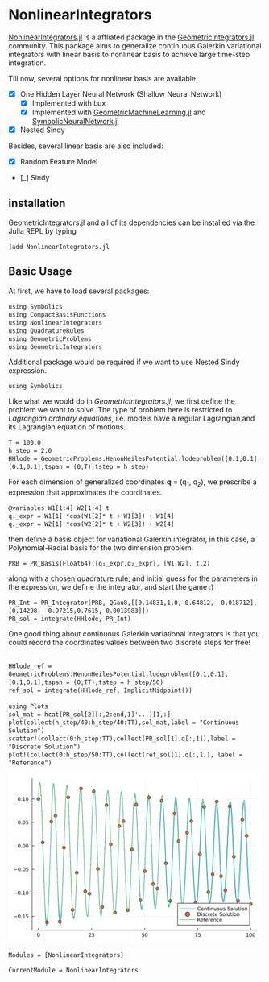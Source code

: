 

# NonlinearIntegrators

<!-- *Julia Package aims to generalize Galerkin variational integrator with polynomial basis to nonlinear basis.* -->


[NonlinearIntegrators.jl](https://github.com/JuliaGNI/NonlinearIntegrators.jl) is a affliated package in the [GeometricIntegrators.jl](https://github.com/JuliaGNI/GeometricIntegrators.jl) community. This package aims to generalize continuous Galerkin variational integrators with linear basis to nonlinear basis to achieve large time-step integration.

Till now, several options for nonlinear basis are available.

- [x] One Hidden Layer Neural Network (Shallow Neural Network)
    - [x] Implemented with Lux
    - [x] Implemented with [GeometricMachineLearning.jl](https://github.com/JuliaGNI/GeometricMachineLearning.jl) and [SymbolicNeuralNetwork.jl](https://juliagni.github.io/SymbolicNeuralNetworks.jl)
- [x] Nested Sindy

Besides, several linear basis are also included:

- [x] Random Feature Model
- [_] Sindy


## installation
GeometricIntegrators.jl and all of its dependencies can be installed via the Julia REPL by typing
```
]add NonlinearIntegrators.jl
```

## Basic Usage
At first, we have to load several packages:
```
using Symbolics
using CompactBasisFunctions
using NonlinearIntegrators
using QuadratureRules
using GeometricProblems
using GeometricIntegrators
```
Additional package would be required if we want to use Nested Sindy expression.
```
using Symbolics
```
Like what we would do in *GeometricIntegrators.jl*, we first define the problem we want to solve. The type of problem here is restricted to _Lagrangian ordinary equations_, i.e. models have a regular Lagrangian and its Lagrangian equation of motions.

```
T = 100.0
h_step = 2.0
HHlode = GeometricProblems.HenonHeilesPotential.lodeproblem([0.1,0.1],[0.1,0.1],tspan = (0,T),tstep = h_step)
```

For each dimension of generalized coordinates __q__ = (q<sub>1</sub>, q<sub>2</sub>), we prescribe a expression that approximates the coordinates.
```
@variables W1[1:4] W2[1:4] t
q₁_expr = W1[1] *cos(W1[2]* t + W1[3]) + W1[4]
q₂_expr = W2[1] *cos(W2[2]* t + W2[3]) + W2[4]
```
then define a basis object for variational Galerkin integrator, in this case, a Polynomial-Radial basis for the two dimension problem.
```
PRB = PR_Basis{Float64}([q₁_expr,q₂_expr], [W1,W2], t,2)
```
along with a chosen quadrature rule, and initial guess for the parameters in the expression, we define the integrator, and start the game :)

```
PR_Int = PR_Integrator(PRB, QGau8,[[0.14831,1.0,-0.64812,- 0.018712],[0.14298,- 0.97215,0.7615,-0.0013983]]) 
PR_sol = integrate(HHlode, PR_Int)
```

One good thing about continuous Galerkin variational integrators is that you could record the coordinates values between two discrete steps for free!
```

HHlode_ref = GeometricProblems.HenonHeilesPotential.lodeproblem([0.1,0.1],[0.1,0.1],tspan = (0,TT),tstep = h_step/50)
ref_sol = integrate(HHlode_ref, ImplicitMidpoint())

using Plots
sol_mat = hcat(PR_sol[2][:,2:end,1]'...)[1,:]
plot(collect(h_step/40:h_step/40:TT),sol_mat,label = "Continuous Solution")
scatter!(collect(0:h_step:TT),collect(PR_sol[1].q[:,1]),label = "Discrete Solution")
plot!(collect(0:h_step/50:TT),collect(ref_sol[1].q[:,1]), label = "Reference")
```

![HenonHeilies](./figures/HHh2ref.svg)


```@autodocs
Modules = [NonlinearIntegrators]
```

```@meta
CurrentModule = NonlinearIntegrators
```